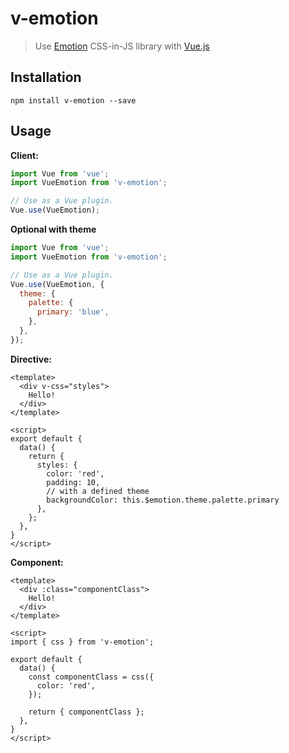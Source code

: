 # v-emotion
> Use [Emotion](https://emotion.sh) CSS-in-JS library with
> [Vue.js](https://github.com/vuejs/vue)

## Installation

```
npm install v-emotion --save
```

## Usage

**Client:**

```js
import Vue from 'vue';
import VueEmotion from 'v-emotion';

// Use as a Vue plugin.
Vue.use(VueEmotion);
```

**Optional with theme**
```js
import Vue from 'vue';
import VueEmotion from 'v-emotion';

// Use as a Vue plugin.
Vue.use(VueEmotion, {
  theme: {
    palette: {
      primary: 'blue',
    },
  },
});
```

**Directive:**

```vue
<template>
  <div v-css="styles">
    Hello!
  </div>
</template>

<script>
export default {
  data() {
    return {
      styles: {
        color: 'red',
        padding: 10,
        // with a defined theme
        backgroundColor: this.$emotion.theme.palette.primary
      },
    };
  },
}
</script>
```

**Component:**

```vue
<template>
  <div :class="componentClass">
    Hello!
  </div>
</template>

<script>
import { css } from 'v-emotion';

export default {
  data() {
    const componentClass = css({
      color: 'red',
    });

    return { componentClass };
  },
}
</script>
```
